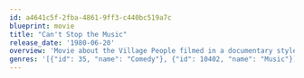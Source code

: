 ```yaml
---
id: a4641c5f-2fba-4861-9ff3-c440bc519a7c
blueprint: movie
title: "Can't Stop the Music"
release_date: '1980-06-20'
overview: 'Movie about the Village People filmed in a documentary style.'
genres: '[{"id": 35, "name": "Comedy"}, {"id": 10402, "name": "Music"}]'
---
```

